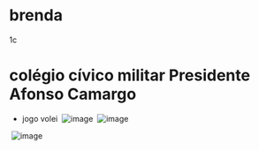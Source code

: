 # brenda
1c
# colégio cívico militar Presidente Afonso Camargo
* jogo volei
![]() ![image](https://github.com/brend012x/brenda/assets/147397270/3d0939f8-d83a-4668-81d0-ceb9fc8b1b45)
![]()  ![image](https://github.com/brend012x/brenda/assets/147397270/3ba00831-1c81-4e3c-8ba2-6249cba1904a)

![]() ![image](https://github.com/brend012x/brenda/assets/147397270/c706f325-2cd1-412c-8720-173d62fd0594)


